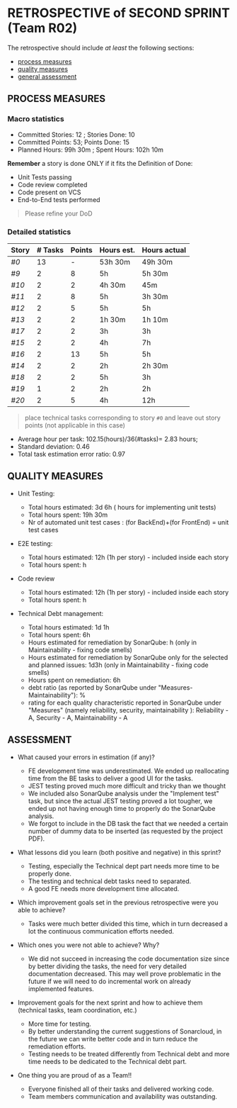 # RETROSPECTIVE of SECOND SPRINT (Team R02)

The retrospective should include _at least_ the following
sections:

- [process measures](#process-measures)
- [quality measures](#quality-measures)
- [general assessment](#assessment)

## PROCESS MEASURES

### Macro statistics

- Committed Stories: 12 ; Stories Done: 10
- Committed Points: 53; Points Done: 15
- Planned Hours: 99h 30m ; Spent Hours: 102h 10m

**Remember** a story is done ONLY if it fits the Definition of Done:

- Unit Tests passing
- Code review completed
- Code present on VCS
- End-to-End tests performed

> Please refine your DoD

### Detailed statistics

| Story | # Tasks | Points | Hours est. | Hours actual     |
| ----- | ------- | ------ | ---------- | ---------------- |
| _#0_  | 13       | -      | 53h 30m    | 49h 30m          |
| _#9_  | 2       | 8      | 5h         | 5h 30m              |
| _#10_  | 2       | 2      | 4h 30m         | 45m              |
| _#11_  | 2       | 8     | 5h        | 3h 30m             |
| _#12_  | 2       | 5      | 5h         | 5h               |
| _#13_  | 2       | 2      | 1h 30m         | 1h 10m           |
| _#17_  | 2       | 2      | 3h         | 3h           |
| _#15_  | 2       | 2      | 4h         | 7h               |
| _#16_  | 2       | 13      | 5h         | 5h               |
| _#14_  | 2       | 2      | 2h         | 2h 30m           |
| _#18_  | 2       | 2      | 5h         | 3h           |
| _#19_  | 1       | 2      | 2h         | 2h               |
| _#20_  | 2       | 5      | 4h         | 12h               |

> place technical tasks corresponding to story `#0` and leave out story points (not applicable in this case)

- Average hour per task: 102.15(hours)/36(#tasks)= 2.83 hours; 
- Standard deviation: 0.46
- Total task estimation error ratio: 0.97

## QUALITY MEASURES

- Unit Testing:
  - Total hours estimated: 3d 6h ( hours for implementing unit tests) 
  - Total hours spent: 19h 30m 
  - Nr of automated unit test cases : (for BackEnd)+(for FrontEnd) =  unit test cases

- E2E testing:
  - Total hours estimated: 12h (1h per story) - included inside each story
  - Total hours spent: h
- Code review
  - Total hours estimated: 12h (1h per story) - included inside each story
  - Total hours spent: h
- Technical Debt management:
  - Total hours estimated: 1d 1h
  - Total hours spent: 6h
  - Hours estimated for remediation by SonarQube: h (only in Maintainability - fixing code smells)
  - Hours estimated for remediation by SonarQube only for the selected and planned issues: 1d3h (only in Maintainability - fixing code smells)
  - Hours spent on remediation: 6h
  - debt ratio (as reported by SonarQube under "Measures-Maintainability"): %
  - rating for each quality characteristic reported in SonarQube under "Measures" (namely reliability, security, maintainability ): Reliability - A, Security - A, Maintainability - A

## ASSESSMENT

- What caused your errors in estimation (if any)?
  - FE development time was underestimated. We ended up reallocating time from the BE tasks to deliver a good UI for the tasks.
  - JEST testing proved much more difficult and tricky than we thought
  - We included also SonarQube analysis under the "Implement test" task, but since the actual JEST testing proved a lot tougher, we ended up not having enough time to properly do the SonarQube analysis.
  - We forgot to include in the DB task the fact that we needed a certain number of dummy data to be inserted (as requested by the project PDF).


- What lessons did you learn (both positive and negative) in this sprint?
  - Testing, especially the Technical dept part needs more time to be properly done.
  - The testing and technical debt tasks need to separated.
  - A good FE needs more development time allocated.


- Which improvement goals set in the previous retrospective were you able to achieve?
  - Tasks were much better divided this time, which in turn decreased a lot the continuous communication efforts needed.
- Which ones you were not able to achieve? Why?
  - We did not succeed in increasing the code documentation size since by better dividing the tasks, the need for very detailed documentation decreased. This may well prove problematic in the future if we will need to do incremental work on already implemented features. 

- Improvement goals for the next sprint and how to achieve them (technical tasks, team coordination, etc.)
  - More time for testing.
  - By better understanding the current suggestions of Sonarcloud, in the future we can write better code and in turn reduce the remediation efforts.
  - Testing needs to be treated differently from Technical debt and more time needs to be dedicated to the Technical debt part.


- One thing you are proud of as a Team!!
  - Everyone finished all of their tasks and delivered working code.
  - Team members communication and availability was outstanding. 



